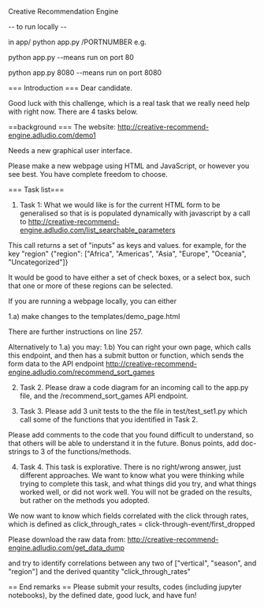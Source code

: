 Creative Recommendation Engine

-- to run locally --

in app/
python app.py /PORTNUMBER
e.g. 

python app.py    --means run on port 80

python app.py  8080  --means run on port 8080


=== Introduction ===
Dear candidate. 

Good luck with this challenge, which is a real task that we really need help with right now. There are 4 tasks below.


==background ===
The website:
http://creative-recommend-engine.adludio.com/demo1 

Needs a new graphical user interface.

Please make a new webpage using HTML and JavaScript, or however you see best. You have complete freedom to choose.

=== Task list===

1) Task 1:
What we would like is for the current HTML form to be generalised so that is is populated dynamically with javascript by a call to http://creative-recommend-engine.adludio.com/list_searchable_parameters

This call returns a set of "inputs" as keys and values. for example, for the key "region"
     {"region": ["Africa", "Americas", "Asia", "Europe", "Oceania", "Uncategorized"]}

It would be good to have either a set of check boxes, or a select box, such that one or more of these regions can be selected. 

If you are running a webpage locally, you can either 

1.a) make changes to the 
templates/demo_page.html

There are further instructions on line 257.

Alternatively to 1.a) you may:
1.b) You can right your own page, which calls this endpoint, and then has a submit button or function, which sends the form data to the API endpoint
http://creative-recommend-engine.adludio.com/recommend_sort_games


2) Task 2.
Please draw a code diagram for an incoming call to the app.py file, and the /recommend_sort_games  API endpoint.

3) Task 3.
Please add 3 unit tests to the the file in test/test_set1.py which call some of the functions that you identified in Task 2.

Please add comments to the code that you found difficult to understand, so that others will be able to understand it in the future. 
Bonus points, add doc-strings to 3 of the functions/methods.

4) Task 4.
This task is explorative. There is no right/wrong answer, just different approaches. We want to know what you were thinking while trying to complete this task, and what things did you try, and what things worked well, or did not work well. You will not be graded on the results, but rather on the methods you adopted.

 We now want to know which fields correlated with the click through rates, which is defined as 
    click_through_rates = click-through-event/first_dropped

Please download the raw data from:
http://creative-recommend-engine.adludio.com/get_data_dump

and try to identify correlations between any two of ["vertical", "season", and "region"] and the derived quantity "click_through_rates"

== End remarks ==
Please submit your results, codes (including jupyter notebooks), by the defined date, good luck, and have fun!



